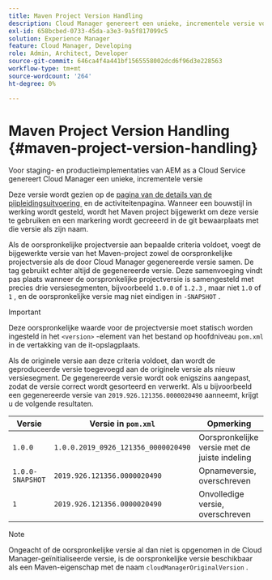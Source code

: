 ```yaml
---
title: Maven Project Version Handling
description: Cloud Manager genereert een unieke, incrementele versie voor staging- en productieimplementaties van AEM as a Cloud Service.
exl-id: 658bcbed-0733-45da-a3e3-9a5f817099c5
solution: Experience Manager
feature: Cloud Manager, Developing
role: Admin, Architect, Developer
source-git-commit: 646ca4f4a441bf1565558002dcd6f96d3e228563
workflow-type: tm+mt
source-wordcount: '264'
ht-degree: 0%

---
```



# Maven Project Version Handling {#maven-project-version-handling}

Voor staging- en productieimplementaties van AEM as a Cloud Service genereert Cloud Manager een unieke, incrementele versie

Deze versie wordt gezien op de [&#x200B; pagina van de details van de pijpleidingsuitvoering &#x200B;](/help/implementing/cloud-manager/configuring-pipelines/managing-pipelines.md#view-details) en de activiteitenpagina. Wanneer een bouwstijl in werking wordt gesteld, wordt het Maven project bijgewerkt om deze versie te gebruiken en een markering wordt gecreeerd in de git bewaarplaats met die versie als zijn naam.

Als de oorspronkelijke projectversie aan bepaalde criteria voldoet, voegt de bijgewerkte versie van het Maven-project zowel de oorspronkelijke projectversie als de door Cloud Manager gegenereerde versie samen. De tag gebruikt echter altijd de gegenereerde versie. Deze samenvoeging vindt pas plaats wanneer de oorspronkelijke projectversie is samengesteld met precies drie versiesegmenten, bijvoorbeeld `1.0.0` of `1.2.3` , maar niet `1.0` of `1` , en de oorspronkelijke versie mag niet eindigen in `-SNAPSHOT` .

>[!IMPORTANT]
>
>Deze oorspronkelijke waarde voor de projectversie moet statisch worden ingesteld in het `<version>` -element van het bestand op hoofdniveau `pom.xml` in de vertakking van de it-opslagplaats.

Als de originele versie aan deze criteria voldoet, dan wordt de geproduceerde versie toegevoegd aan de originele versie als nieuw versiesegment. De gegenereerde versie wordt ook enigszins aangepast, zodat de versie correct wordt gesorteerd en verwerkt. Als u bijvoorbeeld een gegenereerde versie van `2019.926.121356.0000020490` aanneemt, krijgt u de volgende resultaten.

| Versie | Versie in `pom.xml` | Opmerking |
|---|---|---|
| `1.0.0` | `1.0.0.2019_0926_121356_0000020490` | Oorspronkelijke versie met de juiste indeling |
| `1.0.0-SNAPSHOT` | `2019.926.121356.0000020490` | Opnameversie, overschreven |
| `1` | `2019.926.121356.0000020490` | Onvolledige versie, overschreven |

>[!NOTE]
>
>Ongeacht of de oorspronkelijke versie al dan niet is opgenomen in de Cloud Manager-geïnitialiseerde versie, is de oorspronkelijke versie beschikbaar als een Maven-eigenschap met de naam `cloudManagerOriginalVersion` .

